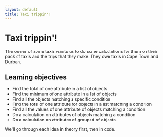 ```yaml
---
layout: default
title: Taxi trippin'!
---
```


# Taxi trippin'!

The owner of some taxis wants us to do some calculations for them on their pack of taxis and the trips that they make. They own taxis in Cape Town and Durban.

## Learning objectives

* Find the total of one attribute in a list of objects
* Find the minimum of one attribute in a list of objects
* Find all the objects matching a specific condition
* Find the total of one attribute for objects in a list matching a condition
* Find all the values of one attribute of objects matching a condition
* Do a calculation on attributes of objects matching a condition
* Do a calculation on attributes of grouped of objects

We'll go through each idea in theory first, then in code.
